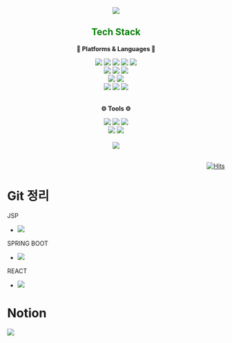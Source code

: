 <div align="center">
<img src="https://capsule-render.vercel.app/api?type=Waving&color=auto&height=200&section=header&text=주빈%GitHub&fontSize=90" />
</div>

<div align="center">
	 <h2 style="color:green;"> Tech Stack </h2>
	 <strong><p>🧱 Platforms & Languages 🧱</p></strong>
</div>
<div  align="center">
	<img src="https://img.shields.io/badge/Java-007396?style=flat&logo=Conda-Forge&logoColor=white" />
	<img src="https://img.shields.io/badge/Spring-6DB33F?style=flat&logo=Spring&logoColor=white" />
	<img src="https://img.shields.io/badge/HTML5-E34F26?style=flat&logo=HTML5&logoColor=white" />
	<img src="https://img.shields.io/badge/CSS3-1572B6?style=flat&logo=CSS3&logoColor=white" />
	<img src="https://img.shields.io/badge/JavaScript-F7DF1E?style=flat&logo=JavaScript&logoColor=white" />
	<br>
	<img src="https://img.shields.io/badge/jQuery-0769AD?style=flat&logo=jQuery&logoColor=white" />
	<img src="https://img.shields.io/badge/Bootstrap-7952B3?style=flat&logo=Bootstrap&logoColor=white" />
	<img src="https://img.shields.io/badge/React-61DAFB?style=flat&logo=React&logoColor=white" />
	<br>
	<img src="https://img.shields.io/badge/Oracle%20SQL-F80000?style=flat&logo=Oracle&logoColor=white" />
	<img src="https://img.shields.io/badge/MySQL-4479A1?style=flat&logo=MySQL&logoColor=white" />
 	<br>
	<img src="https://img.shields.io/badge/Git-F05032?style=flat-square&logo=git&logoColor=white"/>
 	<img src="https://img.shields.io/badge/Visual Studio Code-007ACC?style=flat-square&logo=Visual Studio Code&logoColor=white"/>
  	<img src="https://img.shields.io/badge/Flutter-02569B?style=flat-square&logo=flutter&logoColor=white"/>



</div>
<br>
<div align="center">
	<strong><p>⚙️ Tools ⚙️</p></strong>
</div>
<div align="center">
	<img src="https://img.shields.io/badge/Eclipse%20IDE-2C2255?style=flat&logo=EclipseIDE&logoColor=white" />
	<img src="https://img.shields.io/badge/Visual%20Studio%20Code-007ACC?style=flat&logo=VisualStudioCode&logoColor=white" />
	<img src="https://img.shields.io/badge/Visual%20Studio-4D37BB?style=flat&logo=VisualStudio&logoColor=white" />
	<br>
	<img src="https://img.shields.io/badge/Tomcat-F8DC75?style=flat&logo=ApacheTomcat&logoColor=white" />
	<img src="https://img.shields.io/badge/GitHub-181717?style=flat&logo=GitHub&logoColor=white" />
</div>

<br>
<div align="center">
  <img src="https://github-readme-stats.vercel.app/api?username=jjb03&show_icons=true&theme=panda"/>
</div>
<br>

<div align="right">
	
[![Hits](https://hits.seeyoufarm.com/api/count/incr/badge.svg?url=https%3A%2F%2Fgithub.com%2Fwebvocado&count_bg=%23429800&title_bg=%23A1C650&icon=github.svg&icon_color=%23FFFFFF&title=visited&edge_flat=true)](https://hits.seeyoufarm.com)<br>
</div>

# Git 정리
JSP
- <a href="https://github.com/JongsikLEE01/theJoeunUniversity">
  <img src="https://img.shields.io/badge/GitHub-181717?style=flat&logo=GitHub&logoColor=white"/>
</a>


SPRING BOOT
- <a href="https://github.com/JJB03/Project05_FINDER">
  <img src="https://img.shields.io/badge/GitHub-181717?style=flat&logo=GitHub&logoColor=white"/>
</a>

REACT 
- <a href="https://github.com/yousangjun/MiniProject05_FINDER">
  <img src="https://img.shields.io/badge/GitHub-181717?style=flat&logo=GitHub&logoColor=white"/>
</a>

# Notion
<a href="https://www.notion.so/0d4e46bf8ec04865aa51967e45403156">
  <img src="https://img.shields.io/badge/Notion-FF8000?style=flat-square&logo=Notion&logoColor=white"/>
</a>


